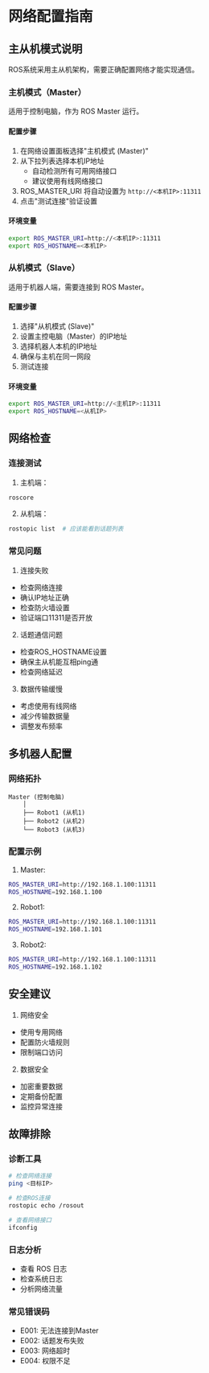 # 网络配置指南

## 主从机模式说明

ROS系统采用主从机架构，需要正确配置网络才能实现通信。

### 主机模式（Master）

适用于控制电脑，作为 ROS Master 运行。

#### 配置步骤
1. 在网络设置面板选择"主机模式 (Master)"
2. 从下拉列表选择本机IP地址
   - 自动检测所有可用网络接口
   - 建议使用有线网络接口
3. ROS_MASTER_URI 将自动设置为 `http://<本机IP>:11311`
4. 点击"测试连接"验证设置

#### 环境变量
```bash
export ROS_MASTER_URI=http://<本机IP>:11311
export ROS_HOSTNAME=<本机IP>
```

### 从机模式（Slave）

适用于机器人端，需要连接到 ROS Master。

#### 配置步骤
1. 选择"从机模式 (Slave)"
2. 设置主控电脑（Master）的IP地址
3. 选择机器人本机的IP地址
4. 确保与主机在同一网段
5. 测试连接

#### 环境变量
```bash
export ROS_MASTER_URI=http://<主机IP>:11311
export ROS_HOSTNAME=<从机IP>
```

## 网络检查

### 连接测试
1. 主机端：
```bash
roscore
```

2. 从机端：
```bash
rostopic list  # 应该能看到话题列表
```

### 常见问题

1. 连接失败
- 检查网络连接
- 确认IP地址正确
- 检查防火墙设置
- 验证端口11311是否开放

2. 话题通信问题
- 检查ROS_HOSTNAME设置
- 确保主从机能互相ping通
- 检查网络延迟

3. 数据传输缓慢
- 考虑使用有线网络
- 减少传输数据量
- 调整发布频率

## 多机器人配置

### 网络拓扑
```
Master (控制电脑)
    │
    ├── Robot1 (从机1)
    ├── Robot2 (从机2)
    └── Robot3 (从机3)
```

### 配置示例
1. Master:
```bash
ROS_MASTER_URI=http://192.168.1.100:11311
ROS_HOSTNAME=192.168.1.100
```

2. Robot1:
```bash
ROS_MASTER_URI=http://192.168.1.100:11311
ROS_HOSTNAME=192.168.1.101
```

3. Robot2:
```bash
ROS_MASTER_URI=http://192.168.1.100:11311
ROS_HOSTNAME=192.168.1.102
```

## 安全建议

1. 网络安全
- 使用专用网络
- 配置防火墙规则
- 限制端口访问

2. 数据安全
- 加密重要数据
- 定期备份配置
- 监控异常连接

## 故障排除

### 诊断工具
```bash
# 检查网络连接
ping <目标IP>

# 检查ROS连接
rostopic echo /rosout

# 查看网络接口
ifconfig
```

### 日志分析
- 查看 ROS 日志
- 检查系统日志
- 分析网络流量

### 常见错误码
- E001: 无法连接到Master
- E002: 话题发布失败
- E003: 网络超时
- E004: 权限不足 